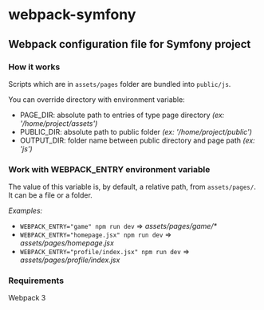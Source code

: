 # webpack-symfony

## Webpack configuration file for Symfony project

### How it works

Scripts which are in `assets/pages` folder are bundled into `public/js`.

You can override directory with environment variable:

- PAGE_DIR: absolute path to entries of type page directory _(ex: '/home/project/assets')_
- PUBLIC_DIR: absolute path to public folder _(ex: '/home/project/public')_
- OUTPUT_DIR: folder name between public directory and page path _(ex: 'js')_

### Work with WEBPACK_ENTRY environment variable

The value of this variable is, by default, a relative path, from `assets/pages/`.
It can be a file or a folder.

*Examples:*

- `WEBPACK_ENTRY="game" npm run dev` => _assets/pages/game/*_
- `WEBPACK_ENTRY="homepage.jsx" npm run dev` => _assets/pages/homepage.jsx_
- `WEBPACK_ENTRY="profile/index.jsx" npm run dev` => _assets/pages/profile/index.jsx_

### Requirements

Webpack 3